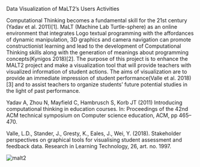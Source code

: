 Data Visualization of MaLT2’s Users Activities

Computational Thinking becomes a fundamental skill for the 21st century (Yadav et al. 2011)[1]. MaLT (Machine Lab Turtle-sphere) as an online environment that integrates Logo textual programming with the affordances of dynamic manipulation, 3D graphics and camera navigation can promote constructionist learning and lead to the development of Computational Thinking skills along with the generation of meanings about programming concepts(Kynigos 2018)[2].
The purpose of this project is to enhance the MALT2 project and make a visualization tool that will provide teachers with visualized information of student actions. The aims of visualization are to provide an immediate impression of student performance(Valle et al. 2018)[3] and to assist teachers to organize students’ future potential studies in the light of past performance. 


Yadav A, Zhou N, Mayfield C, Hambrusch S, Korb JT (2011) Introducing computational thinking in education courses. In: Proceedings of the 42nd ACM technical symposium on Computer science education, ACM, pp 465–470.

Valle, L.D., Stander, J., Gresty, K., Eales, J., Wei, Y. (2018). Stakeholder perspectives on graphical tools for visualising student assessment and feedback data. Research in Learning Technology, 26, art. no. 1997.

![malt2](https://user-images.githubusercontent.com/74821847/122525649-bdae2b00-d019-11eb-964c-8e438814b29f.jpg)

